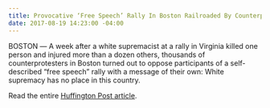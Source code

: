 ```yaml
---
title: Provocative ‘Free Speech’ Rally In Boston Railroaded By Counterprotesters
date: 2017-08-19 14:23:00 -04:00
---
```


BOSTON ― A week after a white supremacist at a rally in Virginia killed one person and injured more than a dozen others, thousands of counterprotesters in Boston turned out to oppose participants of a self-described “free speech” rally with a message of their own: White supremacy has no place in this country.

Read the entire [Huffington Post article](https://www.huffingtonpost.com/entry/boston-rally_us_59963564e4b0e8cc855cbb42).